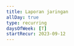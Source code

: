 ```yaml
---
title: Laporan jaringan
allDay: true
type: recurring
daysOfWeek: [T]
startRecur: 2023-09-12
---
```

